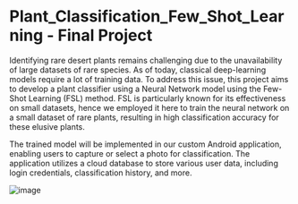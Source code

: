 # Plant_Classification_Few_Shot_Learning - Final Project

Identifying rare desert plants remains challenging due to the unavailability of large datasets of rare species. As of today, classical deep-learning models require a lot of training data. To address this issue, this project aims to develop a plant classifier using a Neural Network model using the Few-Shot Learning (FSL) method. FSL is particularly known for its effectiveness on small datasets, hence we employed it here to train the neural network on a small dataset of rare plants, resulting in high classification accuracy for these elusive plants.

The trained model will be implemented in our custom Android application, enabling users to capture or select a photo for classification. The application utilizes a cloud database to store various user data, including login credentials, classification history, and more.


![image](https://github.com/FadiAmon/Plant_Classification_Few_Shot_Learning/assets/73430261/ad777ead-60b3-4912-9737-a90779d2bdf5)
